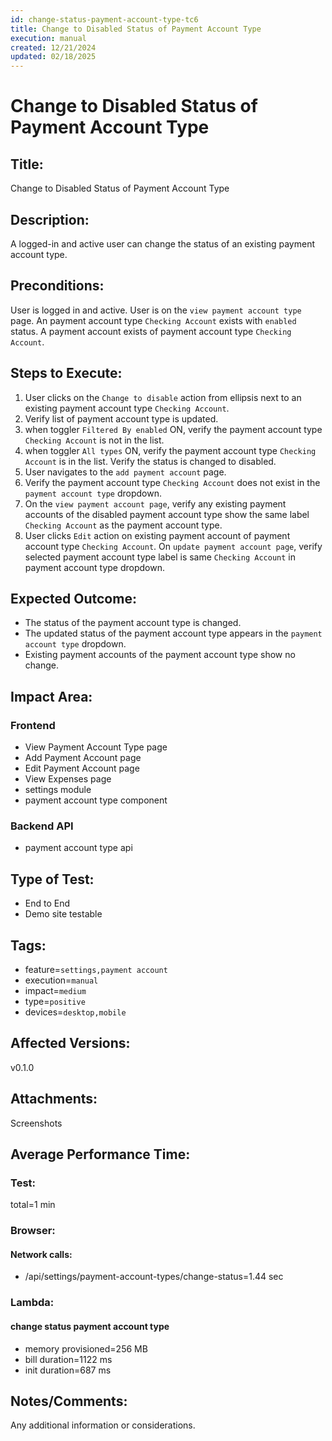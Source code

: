 ```yaml
---
id: change-status-payment-account-type-tc6
title: Change to Disabled Status of Payment Account Type
execution: manual
created: 12/21/2024
updated: 02/18/2025
---
```


# Change to Disabled Status of Payment Account Type

## Title:

Change to Disabled Status of Payment Account Type

## Description:

A logged-in and active user can change the status of an existing payment account type.

## Preconditions:

User is logged in and active. User is on the `view payment account type` page. An payment account type `Checking Account` exists with `enabled` status. A payment account exists of payment account type `Checking Account`.

## Steps to Execute:

1. User clicks on the `Change to disable` action from ellipsis next to an existing payment account type `Checking Account`.
2. Verify list of payment account type is updated.
3. when toggler `Filtered By enabled` ON, verify the payment account type `Checking Account` is not in the list.
4. when toggler `All types` ON, verify the payment account type `Checking Account` is in the list. Verify the status is changed to disabled.
5. User navigates to the `add payment account` page.
6. Verify the payment account type `Checking Account` does not exist in the `payment account type` dropdown.
7. On the `view payment account page`, verify any existing payment accounts of the disabled payment account type show the same label `Checking Account` as the payment account type.
8. User clicks `Edit` action on existing payment account of payment account type `Checking Account`. On `update payment account page`, verify selected payment account type label is same `Checking Account` in payment account type dropdown.

## Expected Outcome:

- The status of the payment account type is changed.
- The updated status of the payment account type appears in the `payment account type` dropdown.
- Existing payment accounts of the payment account type show no change.

## Impact Area:

### Frontend

- View Payment Account Type page
- Add Payment Account page
- Edit Payment Account page
- View Expenses page
- settings module
- payment account type component

### Backend API

- payment account type api

## Type of Test:

- End to End
- Demo site testable

## Tags:

- feature=`settings,payment account`
- execution=`manual`
- impact=`medium`
- type=`positive`
- devices=`desktop,mobile`

## Affected Versions:

v0.1.0

## Attachments:

Screenshots

## Average Performance Time:

### Test:

total=1 min

### Browser:

#### Network calls:

- /api/settings/payment-account-types/change-status=1.44 sec

### Lambda:

#### change status payment account type

- memory provisioned=256 MB
- bill duration=1122 ms
- init duration=687 ms

## Notes/Comments:

Any additional information or considerations.
